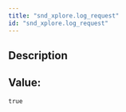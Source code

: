 ```yaml
---
title: "snd_xplore.log_request"
id: "snd_xplore.log_request"
---
```

## Description



## Value: 
```
true
```